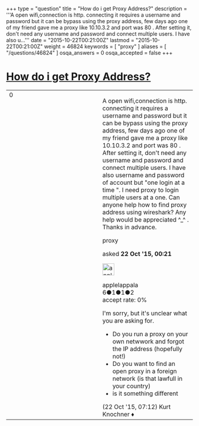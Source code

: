 +++
type = "question"
title = "How do i get Proxy Address?"
description = '''A open wifi,connection is http. connecting it requires a username and password but it can be bypass using the proxy address, few days ago one of my friend gave me a proxy like 10.10.3.2 and port was 80 . After setting it, don&#x27;t need any username and password and connect multiple users. I have also u...'''
date = "2015-10-22T00:21:00Z"
lastmod = "2015-10-22T00:21:00Z"
weight = 46824
keywords = [ "proxy" ]
aliases = [ "/questions/46824" ]
osqa_answers = 0
osqa_accepted = false
+++

<div class="headNormal">

# [How do i get Proxy Address?](/questions/46824/how-do-i-get-proxy-address)

</div>

<div id="main-body">

<div id="askform">

<table id="question-table" style="width:100%;"><colgroup><col style="width: 50%" /><col style="width: 50%" /></colgroup><tbody><tr class="odd"><td style="width: 30px; vertical-align: top"><div class="vote-buttons"><div id="post-46824-score" class="post-score" title="current number of votes">0</div><div id="favorite-count" class="favorite-count"></div></div></td><td><div id="item-right"><div class="question-body"><p>A open wifi,connection is http. connecting it requires a username and password but it can be bypass using the proxy address, few days ago one of my friend gave me a proxy like 10.10.3.2 and port was 80 . After setting it, don't need any username and password and connect multiple users. I have also username and password of account but "one login at a time ". I need proxy to login multiple users at a one. Can anyone help how to find proxy address using wireshark? Any help would be appreciated ^_^ . Thanks in advance.</p></div><div id="question-tags" class="tags-container tags">proxy</div><div id="question-controls" class="post-controls"></div><div class="post-update-info-container"><div class="post-update-info post-update-info-user"><p>asked <strong>22 Oct '15, 00:21</strong></p><img src="https://secure.gravatar.com/avatar/41f18512677f05a8a965949268eb0992?s=32&amp;d=identicon&amp;r=g" class="gravatar" width="32" height="32" alt="applelappala&#39;s gravatar image" /><p>applelappala<br />
<span class="score" title="6 reputation points">6</span><span title="1 badges"><span class="badge1">●</span><span class="badgecount">1</span></span><span title="1 badges"><span class="silver">●</span><span class="badgecount">1</span></span><span title="2 badges"><span class="bronze">●</span><span class="badgecount">2</span></span><br />
<span class="accept_rate" title="Rate of the user&#39;s accepted answers">accept rate:</span> <span title="applelappala has no accepted answers">0%</span></p></div></div><div id="comments-container-46824" class="comments-container"><span id="46831"></span><div id="comment-46831" class="comment"><div id="post-46831-score" class="comment-score"></div><div class="comment-text"><p>I'm sorry, but it's unclear what you are asking for.</p><ul><li>Do you run a proxy on your own netwwork and forgot the IP address (hopefully not!)</li><li>Do you want to find an open proxy in a foreign network (is that lawfull in your country)</li><li>is it something different</li></ul></div><div id="comment-46831-info" class="comment-info"><span class="comment-age">(22 Oct '15, 07:12)</span> Kurt Knochner ♦</div></div></div><div id="comment-tools-46824" class="comment-tools"></div><div class="clear"></div><div id="comment-46824-form-container" class="comment-form-container"></div><div class="clear"></div></div></td></tr></tbody></table>

</div>

</div>

